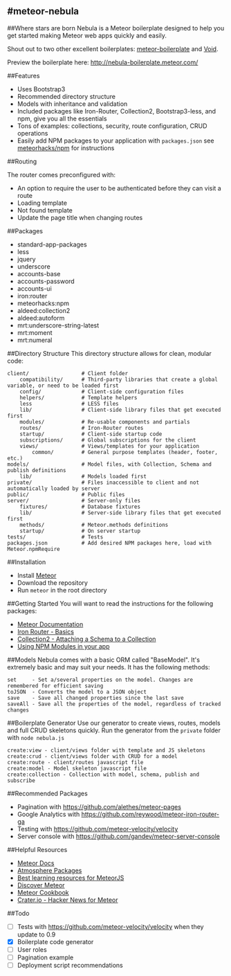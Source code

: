 #meteor-nebula
---
##Where stars are born
Nebula is a Meteor boilerplate designed to help you get started making Meteor web apps quickly and easily.

Shout out to two other excellent boilerplates: [meteor-boilerplate](https://github.com/matteodem/meteor-boilerplate) and [Void](https://github.com/SachaG/Void).

Preview the boilerplate here: http://nebula-boilerplate.meteor.com/


##Features
- Uses Bootstrap3
- Recommended directory structure
- Models with inheritance and validation
- Included packages like Iron-Router, Collection2, Bootstrap3-less, and npm, give you all the essentials
- Tons of examples: collections, security, route configuration, CRUD operations
- Easily add NPM packages to your application with `packages.json` see [meteorhacks/npm](https://github.com/meteorhacks/npm) for instructions


##Routing

The router comes preconfigured with:

- An option to require the user to be authenticated before they can visit a route
- Loading template
- Not found template
- Update the page title when changing routes

##Packages
- standard-app-packages
- less
- jquery
- underscore
- accounts-base
- accounts-password
- accounts-ui
- iron:router
- meteorhacks:npm
- aldeed:collection2
- aldeed:autoform
- mrt:underscore-string-latest
- mrt:moment
- mrt:numeral

##Directory Structure
This directory structure allows for clean, modular code:
 
```
client/                 # Client folder
    compatibility/      # Third-party libraries that create a global variable, or need to be loaded first
    config/             # Client-side configuration files
    helpers/            # Template helpers
    less                # LESS files    
    lib/                # Client-side library files that get executed first
    modules/            # Re-usable components and partials
    routes/             # Iron-Router routes
    startup/            # Client-side startup code
    subscriptions/      # Global subscriptions for the client
    views/              # Views/templates for your application
        common/         # General purpose templates (header, footer, etc.)
models/                 # Model files, with Collection, Schema and publish definitions
    lib/                # Models loaded first
private/                # Files inaccessible to client and not automatically loaded by server
public/                 # Public files
server/                 # Server-only files
    fixtures/           # Database fixtures
    lib/                # Server-side library files that get executed first
    methods/            # Meteor.methods definitions
    startup/            # On server startup
tests/                  # Tests
packages.json           # Add desired NPM packages here, load with Meteor.npmRequire
```


##Installation
- Install [Meteor](https://www.meteor.com/)
- Download the repository
- Run `meteor` in the root directory

##Getting Started
You will want to read the instructions for the following packages:

- [Meteor Documentation](http://docs.meteor.com/)
- [Iron Router - Basics](https://github.com/EventedMind/iron-router#basics)
- [Collection2 - Attaching a Schema to a Collection](https://github.com/EventedMind/iron-router#basics)
- [Using NPM Modules in your app](http://docs.meteor.com/)

##Models
Nebula comes with a basic ORM called "BaseModel". It's extremely basic and may
suit your needs. It has the following methods:
```
set     - Set a/several properties on the model. Changes are remembered for efficient saving
toJSON  - Converts the model to a JSON object
save    - Save all changed properties since the last save
saveAll - Save all the properties of the model, regardless of tracked changes
```

##Boilerplate Generator
Use our generator to create views, routes, models and full CRUD skeletons quickly.
Run the generator from the ```private``` folder with ```node nebula.js```

```
create:view - client/views folder with template and JS skeletons
create:crud - client/views folder with CRUD for a model
create:route - client/routes javascript file
create:model - Model skeleton javascript file
create:collection - Collection with model, schema, publish and subscribe
```


##Recommended Packages
- Pagination with https://github.com/alethes/meteor-pages
- Google Analytics with https://github.com/reywood/meteor-iron-router-ga
- Testing with https://github.com/meteor-velocity/velocity
- Server console with https://github.com/gandev/meteor-server-console

##Helpful Resources
- [Meteor Docs](http://docs.meteor.com/)
- [Atmosphere Packages](http://atmospherejs.com/)
- [Best learning resources for MeteorJS](https://www.yauh.de/best-learning-resources-for-meteorjs/)
- [Discover Meteor](https://www.discovermeteor.com/)
- [Meteor Cookbook](https://github.com/awatson1978/meteor-cookbook/blob/master/readme.md)
- [Crater.io - Hacker News for Meteor](http://crater.io/)


##Todo
- [ ] Tests with https://github.com/meteor-velocity/velocity when they update to 0.9
- [x] Boilerplate code generator
- [ ] User roles
- [ ] Pagination example
- [ ] Deployment script recommendations
